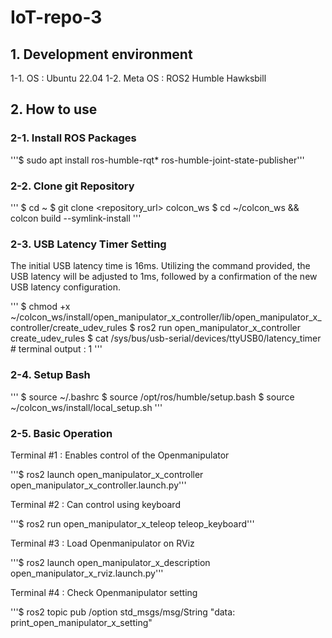 # IoT-repo-3

## 1. Development environment
1-1. OS : Ubuntu 22.04
1-2. Meta OS : ROS2 Humble Hawksbill

## 2. How to use
### 2-1. Install ROS Packages

'''$ sudo apt install ros-humble-rqt* ros-humble-joint-state-publisher'''

### 2-2. Clone git Repository

'''
$ cd ~
$ git clone <repository_url> colcon_ws
$ cd ~/colcon_ws && colcon build --symlink-install
'''

### 2-3. USB Latency Timer Setting
The initial USB latency time is 16ms. Utilizing the command provided, the USB latency will be adjusted to 1ms, followed by a confirmation of the new USB latency configuration.

'''
$ chmod +x ~/colcon_ws/install/open_manipulator_x_controller/lib/open_manipulator_x_controller/create_udev_rules
$ ros2 run open_manipulator_x_controller create_udev_rules
$ cat /sys/bus/usb-serial/devices/ttyUSB0/latency_timer # terminal output : 1
'''

### 2-4. Setup Bash

'''
$ source ~/.bashrc
$ source /opt/ros/humble/setup.bash
$ source ~/colcon_ws/install/local_setup.sh
'''

### 2-5. Basic Operation
Terminal #1 : Enables control of the Openmanipulator

'''$ ros2 launch open_manipulator_x_controller open_manipulator_x_controller.launch.py'''

Terminal #2 : Can control using keyboard

'''$ ros2 run open_manipulator_x_teleop teleop_keyboard'''

Terminal #3 : Load Openmanipulator on RViz

'''$ ros2 launch open_manipulator_x_description open_manipulator_x_rviz.launch.py'''

Terminal #4 : Check Openmanipulator setting

'''$ ros2 topic pub /option std_msgs/msg/String "data: print_open_manipulator_x_setting"

